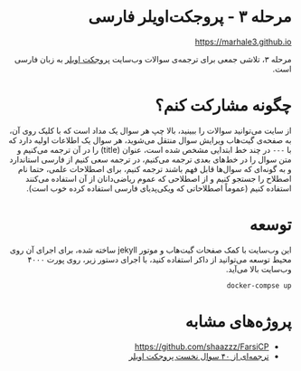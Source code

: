 <div dir="rtl">

# مرحله ۳ - پروجکت‌اویلر فارسی
https://marhale3.github.io

مرحله ۳، تلاشی جمعی برای ترجمه‌ی سوالات وب‌سایت 
[پروجکت اویلر](https://projecteuler.net)
به زبان فارسی است.

# چگونه مشارکت کنم؟
از سایت می‌توانید سوالات را ببینید، بالا چپ هر سوال یک مداد است که با کلیک روی آن، به صفحه‌ی گیت‌هاب ویرایش سوال منتقل می‌شوید، هر سوال یک اطلاعات اولیه دارد که با 
`---`
در چند خط ابتدایی مشخص شده است، عنوان 
(title)
را در آن ترجمه می‌کنیم و متن سوال را در خط‌های بعدی ترجمه می‌کنیم، در ترجمه سعی کنیم از فارسی استاندارد و به گونه‌ای که سوال‌ها قابل فهم باشند ترجمه کنیم، برای اصطلاحات علمی، حتما نام اصطلاح را جستجو کنیم و از اصطلاحی که عموم ریاضی‌دانان از آن استفاده می‌کنند استفاده کنیم (عموماً اصطلاحاتی که ویکی‌پدیای فارسی استفاده کرده خوب است).

# توسعه
این وب‌سایت با کمک صفحات گیت‌هاب و موتور 
jekyll
ساخته شده، برای اجرای آن روی محیط توسعه می‌توانید از داکر استفاده کنید، با اجرای دستور زیر، روی پورت ۴۰۰۰ وب‌سایت بالا می‌آید.

```
docker-compse up
```

# پروژه‌های مشابه

- https://github.com/shaazzz/FarsiCP
- [ترجمه‌ای از ۴۰ سوال نخست پروجکت اویلر](http://bayanbox.ir/info/2101678563655685091/Problems-Euler-1)

</div>
